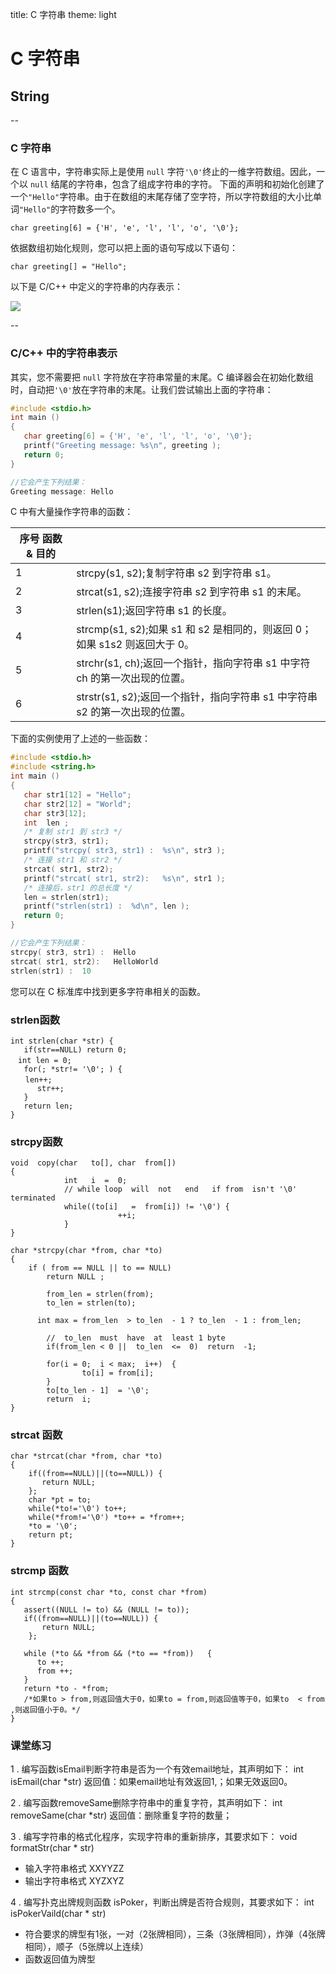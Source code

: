 title: C 字符串
theme: light



# C 字符串
## String


--

### C 字符串

在 C 语言中，字符串实际上是使用 `null` 字符` '\0' `终止的一维字符数组。因此，一个以 `null` 结尾的字符串，包含了组成字符串的字符。 下面的声明和初始化创建了一个` "Hello" `字符串。由于在数组的末尾存储了空字符，所以字符数组的大小比单词` "Hello" `的字符数多一个。
```
char greeting[6] = {'H', 'e', 'l', 'l', 'o', '\0'};
```
依据数组初始化规则，您可以把上面的语句写成以下语句：
```
char greeting[] = "Hello";
```
以下是 C/C++ 中定义的字符串的内存表示：
<p><img src="img/c13/001.png"></p>


--

### C/C++ 中的字符串表示

其实，您不需要把 `null` 字符放在字符串常量的末尾。C 编译器会在初始化数组时，自动把` '\0' `放在字符串的末尾。让我们尝试输出上面的字符串：
```c
#include <stdio.h>
int main ()
{
   char greeting[6] = {'H', 'e', 'l', 'l', 'o', '\0'};
   printf("Greeting message: %s\n", greeting );
   return 0;
}

//它会产生下列结果：
Greeting message: Hello
```

C 中有大量操作字符串的函数：

| 序号 函数 & 目的 |  |
|------------------|-----------------------------------------------------------------------------|
| 1 | strcpy(s1, s2);复制字符串 s2 到字符串 s1。 |
| 2 | strcat(s1, s2);连接字符串 s2 到字符串 s1 的末尾。 |
| 3 | strlen(s1);返回字符串 s1 的长度。 |
| 4 | strcmp(s1, s2);如果 s1 和 s2 是相同的，则返回 0；如果 s1s2 则返回大于 0。 |
| 5 | strchr(s1, ch);返回一个指针，指向字符串 s1 中字符 ch 的第一次出现的位置。 |
| 6 | strstr(s1, s2);返回一个指针，指向字符串 s1 中字符串 s2 的第一次出现的位置。 |

下面的实例使用了上述的一些函数：
```c
#include <stdio.h>
#include <string.h>
int main ()
{
   char str1[12] = "Hello";
   char str2[12] = "World";
   char str3[12];
   int  len ;
   /* 复制 str1 到 str3 */
   strcpy(str3, str1);
   printf("strcpy( str3, str1) :  %s\n", str3 );
   /* 连接 str1 和 str2 */
   strcat( str1, str2);
   printf("strcat( str1, str2):   %s\n", str1 );
   /* 连接后，str1 的总长度 */
   len = strlen(str1);
   printf("strlen(str1) :  %d\n", len );
   return 0;
}

//它会产生下列结果：
strcpy( str3, str1) :  Hello
strcat( str1, str2):   HelloWorld
strlen(str1) :  10
```
您可以在 C 标准库中找到更多字符串相关的函数。

### strlen函数
```
int strlen(char *str) {
   if(str==NULL) return 0;
　int len = 0;
   for(; *str!= '\0'; ) {
　　len++;
      str++;
   }
   return len;
}
```

### strcpy函数
```
void  copy(char   to[], char  from[])
{
            int   i  =  0;
            // while loop  will  not   end   if from  isn't '\0'  terminated
            while((to[i]   =  from[i]) != '\0') {
                        ++i;
            }
}
```


```
char *strcpy(char *from, char *to)
{
    if ( from == NULL || to == NULL)
        return NULL ;

        from_len = strlen(from);
        to_len = strlen(to);

      int max = from_len  > to_len  - 1 ? to_len  - 1 : from_len;

        //  to_len  must  have  at  least 1 byte
        if(from_len < 0 ||  to_len  <=  0)  return  -1;
        
        for(i = 0;  i < max;  i++)  {
                to[i] = from[i];
        }
        to[to_len - 1]  = '\0';
        return  i;
}
```

### strcat 函数 
```
char *strcat(char *from, char *to)  
{  
    if((from==NULL)||(to==NULL)) {
       return NULL;
    };  
    char *pt = to;  
    while(*to!='\0') to++;  
    while(*from!='\0') *to++ = *from++;  
    *to = '\0';  
    return pt;  
}  
```

### strcmp 函数
```
int strcmp(const char *to, const char *from)  
{  
   assert((NULL != to) && (NULL != to));  
   if((from==NULL)||(to==NULL)) {
       return NULL;
    };  

   while (*to && *from && (*to == *from))   {  
      to ++;  
      from ++;  
   }  
   return *to - *from;  
   /*如果to > from,则返回值大于0，如果to = from,则返回值等于0，如果to  < from ,则返回值小于0。*/  
}  
```


### 课堂练习
1 . 编写函数isEmail判断字符串是否为一个有效email地址，其声明如下：
int isEmail(char *str)
返回值：如果email地址有效返回1,；如果无效返回0。

2 . 编写函数removeSame删除字符串中的重复字符，其声明如下：
int removeSame(char *str)
返回值：删除重复字符的数量；

3 . 编写字符串的格式化程序，实现字符串的重新排序，其要求如下：
void formatStr(char * str)  

- 输入字符串格式 XXYYZZ  
- 输出字符串格式 XYZXYZ  

4 . 编写扑克出牌规则函数 isPoker，判断出牌是否符合规则，其要求如下：
int isPokerVaild(char * str)

- 符合要求的牌型有1张，一对（2张牌相同），三条（3张牌相同），炸弹（4张牌相同），顺子（5张牌以上连续）  
- 函数返回值为牌型  
